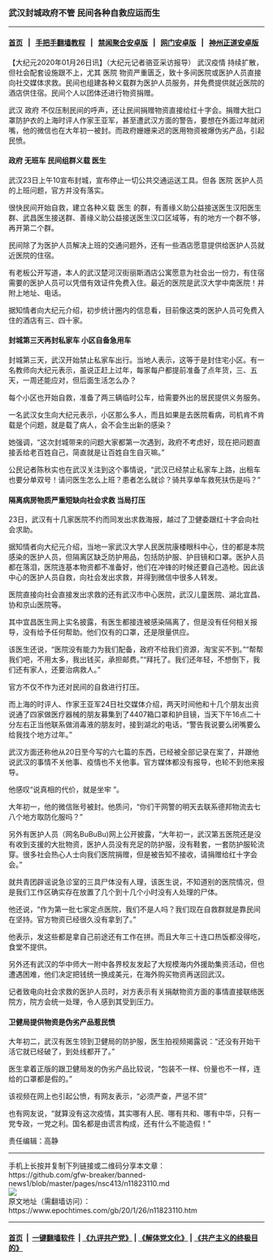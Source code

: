 ### 武汉封城政府不管 民间各种自救应运而生
------------------------

#### [首页](https://github.com/gfw-breaker/banned-news1/blob/master/README.md) &nbsp;&nbsp;|&nbsp;&nbsp; [手把手翻墙教程](https://github.com/gfw-breaker/guides/wiki) &nbsp;&nbsp;|&nbsp;&nbsp; [禁闻聚合安卓版](https://github.com/gfw-breaker/bn-android) &nbsp;&nbsp;|&nbsp;&nbsp; [网门安卓版](https://github.com/oGate2/oGate) &nbsp;&nbsp;|&nbsp;&nbsp; [神州正道安卓版](https://github.com/SzzdOgate/update) 



<div><p>
 【大纪元2020年01月26日讯】（大纪元记者骆亚采访报导）
 <ok href="https://www.epochtimes.com/gb/tag/%E6%AD%A6%E6%B1%89%E7%96%AB%E6%83%85.html">
  武汉疫情
 </ok>
 持续扩散，但社会配套设施跟不上，尤其
 <ok href="https://www.epochtimes.com/gb/tag/%E5%8C%BB%E9%99%A2.html">
  医院
 </ok>
 物资严重匮乏，致十多间医院或医护人员直接向社交媒体求救。民间也组建各种义载群为医护人员服务，并免费提供就近医院的酒店供住宿。民间个人以团体还进行物资捐赠。
</p>
<p>
 <span style="font-weight: 400;">
  武汉
  <ok href="https://www.epochtimes.com/gb/tag/%E6%94%BF%E5%BA%9C.html">
   政府
  </ok>
  不仅压制民间的呼声，还让民间捐赠物资直接给红十字会。捐赠大批口罩防护衣的上海时评人作家王亚军，甚至遭武汉方面的警告，要想在外面过年就闭嘴，他的微信也在大年初一被封。而政府姗姗来迟的医用物资被爆伪劣产品，引起民愤。
 </span>
</p>
<h4>
 <ok href="https://www.epochtimes.com/gb/tag/%E6%94%BF%E5%BA%9C.html">
  政府
 </ok>
 无班车 民间组群义载
 <ok href="https://www.epochtimes.com/gb/tag/%E5%8C%BB%E7%94%9F.html">
  医生
 </ok>
</h4>
<p>
 武汉23日上午10宣布封城，宣布停止一切公共交通运送工具。但各
 <ok href="https://www.epochtimes.com/gb/tag/%E5%8C%BB%E9%99%A2.html">
  医院
 </ok>
 医护人员的上班问题，官方并没有落实。
</p>
<p>
 很快民间开始自救，建立各种义载
 <ok href="https://www.epochtimes.com/gb/tag/%E5%8C%BB%E7%94%9F.html">
  医生
 </ok>
 的群，有善缘义助公益接送医生汉阳医生群、武昌医生接送群、善缘义助公益接送医生汉口区域等，有的地方一个群不够，再开第二个群。
</p>
<p>
 民间除了为医护人员解决上班的交通问题外，还有一些酒店愿意提供给医护人员就近医院的住宿。
</p>
<p>
 有老板公开写道，本人的武汉楚河汉街丽斯酒店公寓愿意为社会出一份力，有住宿需要的医护人员可以凭借有效证件免费入住。最近的医院是武汉大学中南医院！并附上地址、电话。
</p>
<p>
 据知情者向大纪元介绍，初步统计圈内的信息看，目前像这类的医护人员可免费入住的酒店有三、四十家。
</p>
<h4>
 封城第三天再封私家车 小区自备急用车
</h4>
<p>
 封城第三天，武汉开始禁止私家车出行。当地人表示，这等于是封住宅小区。有一名教师向大纪元表示，虽说正赶上过年，每家每户都提前准备了点年货，三、五天，一周还能应对，但后面生活怎么办？
</p>
<p>
 每个小区也开始自救，准备了两三辆临时公车，给需要外出的居民提供义务服务。
</p>
<p>
 一名武汉女生向大纪元表示，小区那么多人，而且如果是去医院看病，司机肯不肯载是个问题，就是载了病人，会不会生出新的感染？
</p>
<p>
 她强调，“这次封城带来的问题大家都第一次遇到，政府不考虑好，现在把问题直接丢给老百姓自己，简直就是让百姓自生自灭嘛。”
</p>
<p>
 公民记者陈秋实也在武汉关注到这个事情说，“武汉已经禁止私家车上路，出租车也要分单双号！请问医生怎么上班？患者怎么就诊？骑共享单车救死扶伤是吗？”
</p>
<h4>
 隔离病房物质严重短缺向社会求救 当局打压
</h4>
<p>
 23日，武汉有十几家医院不约而同发出求救海报，越过了卫健委跟红十字会向社会求助。
</p>
<p>
 据知情者向大纪元介绍，当地一家武汉大学人民医院康楼眼科中心，住的都是本院感染的医护人员，但隔离区缺乏防护用品，包括防护服、护目镜和口罩。医护人员都在落泪，医院连基本物资都不准备好，他们在冲锋的时候还要自己造枪。因此该中心的医护人员自救，向社会发出求救，并得到微信中很多人转发。
</p>
<p>
 医院直接向社会直接发出求救的还有武汉市中心医院，武汉儿童医院、湖北宜昌、协和京山医院等。
</p>
<p>
 其中宜昌医生网上实名披露，有医生都接连被感染隔离了，但是没有任何相关报导，没有给予任何帮助。他们仅有的口罩，还是限量供应。
</p>
<p>
 该医生还说，“医院没有能力为我们配备，政府不给我们资源，淘宝买不到。”“帮帮我们吧，不用太多，我出钱买，承担邮费。”“拜托了。我们还年轻，不想倒下，我们还有家人，还要治病救人。”
</p>
<p>
 官方不仅不作为还对民间的自救进行打压。
</p>
<p>
 而上海的时评人、作家王亚军24日社交媒体介绍，两天时间他和十几个朋友出资说通了四家做医疗器械的朋友募集到了4407箱口罩和护目镜，当天下午16点二十分左右正当他联系做消毒液的朋友时，接到湖北的电话，“警告我说要么闭嘴要么给我找个地方过年。”
</p>
<p>
 武汉方面还称他从20日至今写的六七篇的东西，已经被全部记录在案了，并跟他说武汉的事情不关他事、疫情也不关他事。官方媒体都没有报导，也轮不到他来报导。
</p>
<p>
 他感叹“说真相的代价，就是坐牢 ”。
</p>
<p>
 大年初一，他的微信账号被封。他质问，“你们干网警的明天去联系德邦物流去七八个地方取防化服吗？”
</p>
<p>
 另外有医护人员（网名BuBuBu)网上公开披露，“大年初一，武汉第五医院还是没有收到支援的大批物资，医护人员没有充足的防护服，没有鞋套，一套防护服轮流穿。很多社会热心人士向我们医院捐赠，但是被告知不接收，请捐赠给红十字会会。”
</p>
<p>
 就共青团辟谣说急诊室的三具尸体没有人理，该医生说，不知道别的医院情况，但是我们工作区确实存在放置了几个到十几个小时没有人处理的尸体。
</p>
<p>
 他还说，“作为第一批七家定点医院，我们不是人吗？我们现在自救群就是靠民间在坚持。官方物资已经很久没有拿到了。”
</p>
<p>
 他表示，发这些都是拿自己前途还有工作在拼。而且大年三十连口热饭都没得吃，食堂不提供。
</p>
<p>
 另外还有武汉的华中师大一附中各界校友发起了大规模海内外援助集资活动，但也遭遇困难，他们决定把钱统一换成美元，在海外购买物资再送回武汉。
</p>
<p>
 记者致电向社会求救的医护人员时，对方表示有关捐献物资方面的事情直接联络医院方，院方会统一处理，令人感到其受到压力。
</p>
<h4>
 卫健局提供物资是伪劣产品惹民愤
</h4>
<p>
 大年初二，武汉有医生领到卫健局的防护服，医生拍视频揭露说：“还没有开始干活它就已经破了，到处线都开了。”
</p>
<p>
 医生拿着正版的跟卫健局发的伪劣产品比较说，“包装不一样、份量也不一样，连给的口罩都是假的。”
</p>
<p>
 该视频在网上也引起公愤，有网友表示，“必须严查，严惩不贷”
</p>
<p>
 也有网友说，“就算没有这次疫情，其实哪有人民、哪有共和、哪有中华，只有一党专政，一党之利。国名都是由谎言构成，还有什么不能造假！”
</p>
<p>
 责任编辑：高静
</p>
</div>
<hr/>
手机上长按并复制下列链接或二维码分享本文章：<br/>
https://github.com/gfw-breaker/banned-news1/blob/master/pages/nsc413/n11823110.md <br/>
<a href='https://github.com/gfw-breaker/banned-news1/blob/master/pages/nsc413/n11823110.md'><img src='https://github.com/gfw-breaker/banned-news1/blob/master/pages/nsc413/n11823110.md.png'/></a> <br/>
原文地址（需翻墙访问）：https://www.epochtimes.com/gb/20/1/26/n11823110.htm


------------------------
#### [首页](https://github.com/gfw-breaker/banned-news1/blob/master/README.md) &nbsp;|&nbsp; [一键翻墙软件](https://github.com/gfw-breaker/nogfw/blob/master/README.md) &nbsp;| [《九评共产党》](https://github.com/gfw-breaker/9ping.md/blob/master/README.md#九评之一评共产党是什么) | [《解体党文化》](https://github.com/gfw-breaker/jtdwh.md/blob/master/README.md) | [《共产主义的终极目的》](https://github.com/gfw-breaker/gczydzjmd.md/blob/master/README.md)


<img src='http://gfw-breaker.win/banned-news/pages/nsc413/n11823110.md' width='0px' height='0px'/>